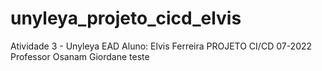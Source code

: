 # unyleya_projeto_cicd_elvis
Atividade 3 - Unyleya EAD
Aluno: Elvis Ferreira
PROJETO CI/CD 07-2022
Professor Osanam Giordane
teste